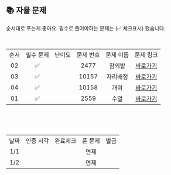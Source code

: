 
## 📚 자율 문제

순서대로 푸는게 좋아요.
필수로 풀어야하는 문제는 (✅ 체크표시) 했습니다.

<br/>
<table>
  <tr>
    <td align="center">순서</td>
    <td align="center">필수 문제</td>
    <td align="center">난이도</td>
    <td align="center">문제 번호</td>
    <td align="center">문제 이름</td>
    <td align="center">문제 링크</td>
  </tr>
  <tr>
    <td align="center">02</td>
    <td align="center">✅</td>
    <td align="center"></td>
    <td align="center">2477</td>
    <td align="center">참외밭</td>
    <td align="center"><a href="https://www.acmicpc.net/problem/2477">바로가기</a></td>
  </tr>
    <tr>
    <td align="center">03</td>
    <td align="center">✅</td>
    <td align="center"></td>
    <td align="center">10157</td>
    <td align="center">자리배정</td>
    <td align="center"><a href="https://www.acmicpc.net/problem/10157">바로가기</a></td>
  </tr>
  <tr>
    <td align="center">04</td>
    <td align="center">✅</td>
    <td align="center"></td>
    <td align="center">10158</td>
    <td align="center">개미</td>
    <td align="center"><a href="https://www.acmicpc.net/problem/10158">바로가기</a></td>
  </tr>
  <tr>
    <td align="center">01</td>
    <td align="center">✅</td>
    <td align="center"></td>
    <td align="center">2559</td>
    <td align="center">수열</td>
    <td align="center"><a href="https://www.acmicpc.net/problem/2559">바로가기</a></td>
  </tr>
</table>
<br/><br/>

<br>

<table>
  <tr>
    <td align="center">날짜</td>
    <td align="center">인증 시각</td>
    <td align="center">완료체크</td>
    <td align="center">푼 문제</td>
    <td align="center">벌금</td>
  </tr>
    <tr>
    <td align="center">1/1</td>
    <td align="center"></td>
    <td align="center"></td>
    <td align="center">면제</td>
    <td align="center"></td>
  </tr>
    <tr>
    <td align="center">1/2</td>
    <td align="center"></td>
    <td align="center"></td>
    <td align="center">면제</td>
    <td align="center"></td>
  </tr>
</table>
